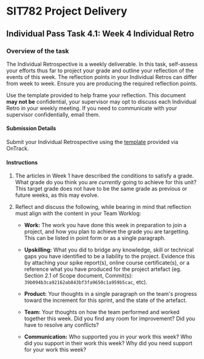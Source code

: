 <div id="banner"></div>

# SIT782 Project Delivery
## Individual Pass Task 4.1: Week 4 Individual Retro

### Overview of the task
The Individual Retrospective is a weekly deliverable. In this task, self-assess your efforts thus far to project your grade and outline your reflection of the events of this week. The reflection points in your Individual Retros can differ from week to week. Ensure you are producing the required reflection points.

Use the template provided to help frame your reflection. This document **may not be** confidential, your supervisor may opt to discuss each Individual Retro in your weekly meeting. If you need to communicate with your supervisor confidentially, email them.

#### Submission Details
Submit your Individual Retrospective using the [template](https://deakin365.sharepoint.com/:f:/s/SIT782-t1-2018/EjtriPJQ6B1NuMrb9WI59oMB_UKn0Ui6ewP4ONJTzmFVLg?e=rp2vwG) provided via OnTrack.

#### Instructions

1. The articles in Week 1 have described the conditions to satisfy a grade. What grade do you think you are _currently_ going to achieve for this unit? This target grade does not have to be the same grade as previous or future weeks, as this may evolve.

2. Reflect and discuss the following, while bearing in mind that reflection must align with the content in your Team Worklog:

    * **Work:** The work you have done this week in preparation to join a project, and how you plan to achieve the grade you are targetting. This can be listed in point form or as a single paragraph.

    * **Upskilling:** What you did to bridge any knowledge, skill or technical gaps you have identified to be a liability to the project. Evidence this by attaching your spike report(s), online course certificate(s), or a reference what you have produced for the project artefact (eg. Section 2.1 of Scope document, Commit(s): `39b094b3ca92162ab843bf3fa9650c1a959b5cac`, etc).

    * **Product:** Your thoughts in a single paragraph on the team's progress toward the increment for this sprint, and the state of the artefact.

    * **Team:** Your thoughts on how the team performed and worked together this week. Did you find any room for improvement? Did you have to resolve any conflicts?

    * **Communication:** Who supported you in your work this week? Who did you support in their work this week? Why did you need support for your work this week?

<div style="page-break-after:always;"></div>
